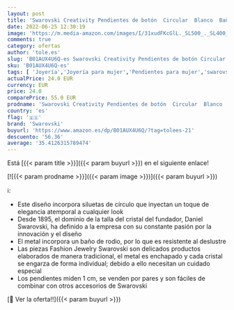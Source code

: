 ```yaml
---
layout: post
title: 'Swarovski Creativity Pendientes de botón  Circular  Blanco  Baño de rodio'
date: 2022-06-25 12:30:19
image: 'https://m.media-amazon.com/images/I/31xudFKcGlL._SL500_._SL400_.jpg'
comments: true
category: ofertas
author: 'tole.es'
slug: 'B01AUX4U6Q-es Swarovski Creativity Pendientes de botón Circular Blanco...'
sku: 'B01AUX4U6Q-es'
tags: [ 'Joyería','Joyería para mujer','Pendientes para mujer','swarovski','🇪🇸', ]
actualPrice: 24.0 EUR
currency: EUR
price: 24.0
comparePrice: 55.0 EUR
prodname: 'Swarovski Creativity Pendientes de botón  Circular  Blanco  Baño de rodio'
country: 'es'
flag: '🇪🇸'
brand: 'Swarovski'
buyurl: 'https://www.amazon.es/dp/B01AUX4U6Q/?tag=tolees-21'
descuento: '56.36'
average: '35.4126315789474'
---
```


Está [{{< param title >}}]({{< param buyurl >}}) en el siguiente enlace!

[![{{< param prodname >}}]({{< param image >}})]({{< param buyurl >}})

ℹ️:

- Este diseño incorpora siluetas de círculo que inyectan un toque de elegancia atemporal a cualquier look
- Desde 1895, el dominio de la talla del cristal del fundador, Daniel Swarovski, ha definido a la empresa con su constante pasión por la innovación y el diseño
- El metal incorpora un baño de rodio, por lo que es resistente al deslustre
- Las piezas Fashion Jewelry Swarovski son delicados productos elaborados de manera tradicional, el metal es enchapado y cada cristal se engarza de forma individual; debido a ello necesitan un cuidado especial
- Los pendientes miden 1 cm, se venden por pares y son fáciles de combinar con otros accesorios de Swarovski

[🛒 Ver la oferta!!]({{< param buyurl >}})
